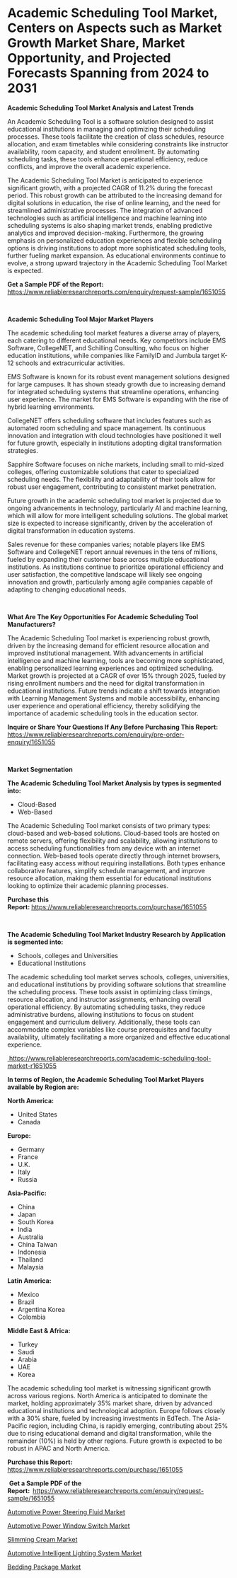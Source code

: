 <p><h1>Academic Scheduling Tool Market, Centers on Aspects such as Market Growth Market Share, Market Opportunity, and Projected Forecasts Spanning from 2024 to 2031</h1></p><p><strong>Academic Scheduling Tool Market Analysis and Latest Trends</strong></p>
<p><p>An Academic Scheduling Tool is a software solution designed to assist educational institutions in managing and optimizing their scheduling processes. These tools facilitate the creation of class schedules, resource allocation, and exam timetables while considering constraints like instructor availability, room capacity, and student enrollment. By automating scheduling tasks, these tools enhance operational efficiency, reduce conflicts, and improve the overall academic experience.</p><p>The Academic Scheduling Tool Market is anticipated to experience significant growth, with a projected CAGR of 11.2% during the forecast period. This robust growth can be attributed to the increasing demand for digital solutions in education, the rise of online learning, and the need for streamlined administrative processes. The integration of advanced technologies such as artificial intelligence and machine learning into scheduling systems is also shaping market trends, enabling predictive analytics and improved decision-making. Furthermore, the growing emphasis on personalized education experiences and flexible scheduling options is driving institutions to adopt more sophisticated scheduling tools, further fueling market expansion. As educational environments continue to evolve, a strong upward trajectory in the Academic Scheduling Tool Market is expected.</p></p>
<p><strong>Get a Sample PDF of the Report:&nbsp;</strong> <a href="https://www.reliableresearchreports.com/enquiry/request-sample/1651055?utm_campaign=1393&utm_medium=2&utm_source=Github&utm_content=ia&utm_term=26092024&utm_id=academic-scheduling-tool">https://www.reliableresearchreports.com/enquiry/request-sample/1651055</a></p>
<p>&nbsp;</p>
<p><strong>Academic Scheduling Tool Major Market Players</strong></p>
<p><p>The academic scheduling tool market features a diverse array of players, each catering to different educational needs. Key competitors include EMS Software, CollegeNET, and Schilling Consulting, who focus on higher education institutions, while companies like FamilyID and Jumbula target K-12 schools and extracurricular activities.</p><p>EMS Software is known for its robust event management solutions designed for large campuses. It has shown steady growth due to increasing demand for integrated scheduling systems that streamline operations, enhancing user experience. The market for EMS Software is expanding with the rise of hybrid learning environments.</p><p>CollegeNET offers scheduling software that includes features such as automated room scheduling and space management. Its continuous innovation and integration with cloud technologies have positioned it well for future growth, especially in institutions adopting digital transformation strategies.</p><p>Sapphire Software focuses on niche markets, including small to mid-sized colleges, offering customizable solutions that cater to specialized scheduling needs. The flexibility and adaptability of their tools allow for robust user engagement, contributing to consistent market penetration.</p><p>Future growth in the academic scheduling tool market is projected due to ongoing advancements in technology, particularly AI and machine learning, which will allow for more intelligent scheduling solutions. The global market size is expected to increase significantly, driven by the acceleration of digital transformation in education systems.</p><p>Sales revenue for these companies varies; notable players like EMS Software and CollegeNET report annual revenues in the tens of millions, fueled by expanding their customer base across multiple educational institutions. As institutions continue to prioritize operational efficiency and user satisfaction, the competitive landscape will likely see ongoing innovation and growth, particularly among agile companies capable of adapting to changing educational needs.</p></p>
<p>&nbsp;</p>
<p><strong>What Are The Key Opportunities For Academic Scheduling Tool Manufacturers?</strong></p>
<p><p>The Academic Scheduling Tool market is experiencing robust growth, driven by the increasing demand for efficient resource allocation and improved institutional management. With advancements in artificial intelligence and machine learning, tools are becoming more sophisticated, enabling personalized learning experiences and optimized scheduling. Market growth is projected at a CAGR of over 15% through 2025, fueled by rising enrollment numbers and the need for digital transformation in educational institutions. Future trends indicate a shift towards integration with Learning Management Systems and mobile accessibility, enhancing user experience and operational efficiency, thereby solidifying the importance of academic scheduling tools in the education sector.</p></p>
<p><strong>Inquire or Share Your Questions If Any Before Purchasing This Report:</strong> <a href="https://www.reliableresearchreports.com/enquiry/pre-order-enquiry/1651055?utm_campaign=1393&utm_medium=2&utm_source=Github&utm_content=ia&utm_term=26092024&utm_id=academic-scheduling-tool">https://www.reliableresearchreports.com/enquiry/pre-order-enquiry/1651055</a></p>
<p>&nbsp;</p>
<p><strong>Market Segmentation</strong></p>
<p><strong>The Academic Scheduling Tool Market Analysis by types is segmented into:</strong></p>
<p><ul><li>Cloud-Based</li><li>Web-Based</li></ul></p>
<p><p>The Academic Scheduling Tool market consists of two primary types: cloud-based and web-based solutions. Cloud-based tools are hosted on remote servers, offering flexibility and scalability, allowing institutions to access scheduling functionalities from any device with an internet connection. Web-based tools operate directly through internet browsers, facilitating easy access without requiring installations. Both types enhance collaborative features, simplify schedule management, and improve resource allocation, making them essential for educational institutions looking to optimize their academic planning processes.</p></p>
<p><strong>Purchase this Report:&nbsp;</strong><a href="https://www.reliableresearchreports.com/purchase/1651055?utm_campaign=1393&utm_medium=2&utm_source=Github&utm_content=ia&utm_term=26092024&utm_id=academic-scheduling-tool">https://www.reliableresearchreports.com/purchase/1651055</a></p>
<p>&nbsp;</p>
<p><strong>The Academic Scheduling Tool Market Industry Research by Application is segmented into:</strong></p>
<p><ul><li>Schools, colleges and Universities</li><li>Educational Institutions</li></ul></p>
<p><p>The academic scheduling tool market serves schools, colleges, universities, and educational institutions by providing software solutions that streamline the scheduling process. These tools assist in optimizing class timings, resource allocation, and instructor assignments, enhancing overall operational efficiency. By automating scheduling tasks, they reduce administrative burdens, allowing institutions to focus on student engagement and curriculum delivery. Additionally, these tools can accommodate complex variables like course prerequisites and faculty availability, ultimately facilitating a more organized and effective educational experience.</p></p>
<p><a href="https://www.reliableresearchreports.com/academic-scheduling-tool-market-r1651055?utm_campaign=1393&utm_medium=2&utm_source=Github&utm_content=ia&utm_term=26092024&utm_id=academic-scheduling-tool">&nbsp;https://www.reliableresearchreports.com/academic-scheduling-tool-market-r1651055</a></p>
<p><strong>In terms of Region, the Academic Scheduling Tool Market Players available by Region are:</strong></p>
<p>
    <p> <strong> North America: </strong>
        <ul>
            <li>United States</li>
            <li>Canada</li>
        </ul>
        </p> 
    <p> <strong> Europe: </strong>
        <ul>
            <li>Germany</li>
            <li>France</li>
            <li>U.K.</li>
            <li>Italy</li>
            <li>Russia</li>
        </ul>
        </p> 
    <p> <strong> Asia-Pacific: </strong>
        <ul>
            <li>China</li>
            <li>Japan</li>
            <li>South Korea</li>
            <li>India</li>
            <li>Australia</li>
            <li>China Taiwan</li>
            <li>Indonesia</li>
            <li>Thailand</li>
            <li>Malaysia</li>
        </ul>
        </p> 
    <p> <strong> Latin America: </strong>
        <ul>
            <li>Mexico</li>
            <li>Brazil</li>
            <li>Argentina Korea</li>
            <li>Colombia</li>
        </ul>
        </p> 
    <p> <strong> Middle East & Africa: </strong>
        <ul>
            <li>Turkey</li>
            <li>Saudi</li>
            <li>Arabia</li>
            <li>UAE</li>
            <li>Korea</li>
        </ul>
    </p>
    </p>
<p><p>The academic scheduling tool market is witnessing significant growth across various regions. North America is anticipated to dominate the market, holding approximately 35% market share, driven by advanced educational institutions and technological adoption. Europe follows closely with a 30% share, fueled by increasing investments in EdTech. The Asia-Pacific region, including China, is rapidly emerging, contributing about 25% due to rising educational demand and digital transformation, while the remainder (10%) is held by other regions. Future growth is expected to be robust in APAC and North America.</p></p>
<p><strong>Purchase this Report: </strong><a href="https://www.reliableresearchreports.com/purchase/1651055?utm_campaign=1393&utm_medium=2&utm_source=Github&utm_content=ia&utm_term=26092024&utm_id=academic-scheduling-tool">https://www.reliableresearchreports.com/purchase/1651055</a></p>
<p>&nbsp;<strong>Get a Sample PDF of the Report:&nbsp;&nbsp;</strong><a href="https://www.reliableresearchreports.com/enquiry/request-sample/1651055?utm_campaign=1393&utm_medium=2&utm_source=Github&utm_content=ia&utm_term=26092024&utm_id=academic-scheduling-tool">https://www.reliableresearchreports.com/enquiry/request-sample/1651055</a></p>
<p><strong></strong></p>
<p><p><a href="https://www.linkedin.com/pulse/why-should-you-invest-automotive-power-steering-fluid-market-02x7e?utm_campaign=1393&utm_medium=2&utm_source=Github&utm_content=ia&utm_term=26092024&utm_id=academic-scheduling-tool">Automotive Power Steering Fluid Market</a></p><p><a href="https://www.linkedin.com/pulse/market-trends-global-automotive-power-window-switch-forecast-9teme?utm_campaign=1393&utm_medium=2&utm_source=Github&utm_content=ia&utm_term=26092024&utm_id=academic-scheduling-tool">Automotive Power Window Switch Market</a></p><p><a href="https://issuu.com/reportprime-2/docs/slimming-cream-market-size-2030.ppt_93dbee1453411d?utm_campaign=1393&utm_medium=2&utm_source=Github&utm_content=ia&utm_term=26092024&utm_id=academic-scheduling-tool">Slimming Cream Market</a></p><p><a href="https://www.linkedin.com/pulse/what-growth-drivers-automotive-intelligent-lighting-system-market-xhcde?utm_campaign=1393&utm_medium=2&utm_source=Github&utm_content=ia&utm_term=26092024&utm_id=academic-scheduling-tool">Automotive Intelligent Lighting System Market</a></p><p><a href="https://issuu.com/reportprime-2/docs/bedding-package-market-size-2030.pp_7e93c9da525e8b?utm_campaign=1393&utm_medium=2&utm_source=Github&utm_content=ia&utm_term=26092024&utm_id=academic-scheduling-tool">Bedding Package Market</a></p></p>